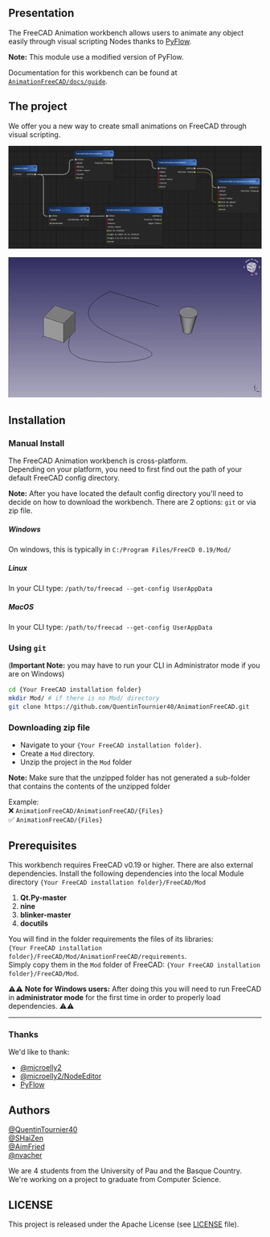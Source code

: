 ## Presentation

The FreeCAD Animation workbench allows users to animate any object easily through visual scripting Nodes thanks to [PyFlow](https://github.com/wonderworks-software/PyFlow).

**Note:**  This module use a modified version of PyFlow.

Documentation for this workbench can be found at [`AnimationFreeCAD/docs/guide`](https://github.com/QuentinTournier40/AnimationFreeCAD/tree/main/docs/guide).


## The project

We offer you a new way to create small animations on FreeCAD through visual scripting.

![Image de PyFlow](./docs/img/exampleNode.png)

![Video de presentation](./docs/img/videoPresentation.gif)

## Installation

### Manual Install

The FreeCAD Animation workbench is cross-platform.  
Depending on your platform, you need to first find out the path of your default FreeCAD config directory.

**Note:** After you have located the default config directory you'll need to decide on how to download the workbench. There are 2 options: `git` or via zip file.

##### Windows

On windows, this is typically in `C:/Program Files/FreeCD 0.19/Mod/`

##### Linux

In your CLI type: `/path/to/freecad --get-config UserAppData`  

##### MacOS 

In your CLI type: `/path/to/freecad --get-config UserAppData`  


### Using `git`

(**Important Note:** you may have to run your CLI in Administrator mode if you are on Windows)
```bash
cd {Your FreeCAD installation folder}
mkdir Mod/ # if there is no Mod/ directory
git clone https://github.com/QuentinTournier40/AnimationFreeCAD.git
```

### Downloading zip file

* Navigate to your `{Your FreeCAD installation folder}`. 
* Create a `Mod` directory. 
* Unzip the project in the `Mod` folder

**Note:** Make sure that the unzipped folder has not generated a sub-folder that contains the contents of the unzipped folder

Example:  
:x: `AnimationFreeCAD/AnimationFreeCAD/{Files}`  
:white_check_mark: `AnimationFreeCAD/{Files}`   

## Prerequisites

This workbench requires FreeCAD v0.19 or higher. There are also external dependencies. Install the following dependencies into the local Module directory `{Your FreeCAD installation folder}/FreeCAD/Mod`

1. **Qt.Py-master**
2. **nine**
3. **blinker-master**
4. **docutils**

You will find in the folder requirements the files of its libraries:  
`{Your FreeCAD installation folder}/FreeCAD/Mod/AnimationFreeCAD/requirements`.  
Simply copy them in the `Mod` folder of FreeCAD: `{Your FreeCAD installation folder}/FreeCAD/Mod`.

⚠️⚠️ **Note for Windows users:** After doing this you will need to run FreeCAD in **administrator mode** for the first time in order to properly load dependencies. ⚠️⚠️

---------------------------------------

### Thanks

We'd like to thank:
* [@microelly2](https://github.com/microelly2)  
* [@microelly2/NodeEditor](https://github.com/microelly2/NodeEditor)  
* [PyFlow](https://github.com/wonderworks-software/PyFlow)

## Authors

[@QuentinTournier40](https://github.com/QuentinTournier40)  
[@SHaiZen](https://github.com/SHaiZen25)  
[@AimFried](https://github.com/AimFried)  
[@nvacher](https://github.com/nvacher)  

We are 4 students from the University of Pau and the Basque Country. We're working on a project to graduate from Computer Science.

## LICENSE
This project is released under the Apache License (see [LICENSE](LICENSE) file).
